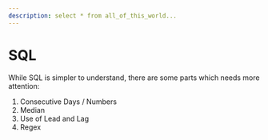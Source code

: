 ```yaml
---
description: select * from all_of_this_world...
---
```


# SQL

While SQL is simpler to understand, there are some parts which needs more attention:

1. Consecutive Days / Numbers
2. Median
3. Use of Lead and Lag
4. Regex

